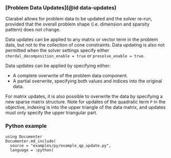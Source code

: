 ### [Problem Data Updates](@id data-updates)

Clarabel allows for problem data to be updated and the solver re-run, provided that the overall problem shape (i.e. dimension and sparsity pattern) does not change.

Data updates can be applied to any matrix or vector term in the problem data, but not to the collection of cone constraints.   Data updating is also not permitted when the solver settings specify either `chordal_decomposition_enable = true` or `presolve_enable = true`.

Data updates can be applied by specifying either:

* A complete overwrite of the problem data component.
* A partial overwrite, specifying both values and indices into the original data.

For matrix updates, it is also possible to overwrite the data by specifying a new sparse matrix structure.    Note for updates of the quadratic term `P` in the objective, indexing is into the upper triangle of the data matrix, and updates must only specify the upper triangular part.

### Python example

````@eval
using Documenter
Documenter.md_include(
  source = "examples/py/example_qp_update.py",
  language = :python)
````
